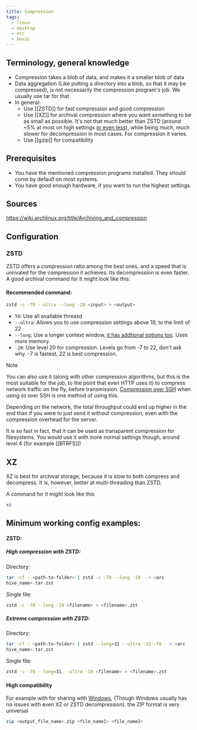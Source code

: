 ```yaml
---
title: Compression
tags:
  - linux
  - desktop
  - etc
  - basic
---
```

Terminology, general knowledge
---
- Compression takes a blob of data, and makes it a smaller blob of data
- Data aggregation (Like putting a directory into a blob, so that it may be compressed), is not necessarily the compression program's job. We usually use tar for that
- In general:
	- Use [[ZSTD]] for fast compression and good compression
	- Use [[XZ]] for archival compression where you want something to be as small as possible. It's not that much better than ZSTD (around ~5% at most on high settings [or even less](https://en.wikipedia.org/wiki/Zstd#Usage)), while being much, much slower for decompression in most cases. For compression it varies.
	- Use [[gzip]] for compatibility

Prerequisites
---
- You have the mentioned compression programs installed. They should come by default on most systems.
- You have good enough hardware, if you want to run the highest settings.

Sources
---
https://wiki.archlinux.org/title/Archiving_and_compression



Configuration
---

### ZSTD

ZSTD offers a compression ratio among the best ones, and a speed that is unrivaled for the compression it achieves. Its decompression is even faster. A good archival command for it might look like this:

#### Recommended command:
```bash
zstd -c -T0 --ultra --long -20 <input> > <output>
```

- `T0`: Use all available threasd
- `--ultra`: Allows you to use compression settings above 19, to the limit of 22
- `--long`: Use a longer context window, [it has addtional options too](https://news.ycombinator.com/item?id=16228217). Uses more memory.
- `-20`: Use level 20 for compression. Levels go from -7 to 22, don't ask why. -7 is fastest, 22 is best compression.

> [!NOTE]  
> You can also use it (along with other compression algorithms, but this is the most suitable for the job, to the point that even HTTP uses it) to compress network traffic on the fly, before transmission. [Compression over SSH](../-%20Commands/Command%20compendium.md#Compression) when using `dd` over SSH is one method of using this.

Depending on the network, the total throughput could end up higher in the end than if you were to just send it without compression, even with the compression overhead for the server.




It is so fast in fact, that it can be used as transparent compression for filesystems. You would use it with more normal settings though, around level 4 (for example [[BTRFS]])

XZ
---
XZ is best for archival storage, because it is slow to both compress and decompress. It is, however, better at multi-threading than ZSTD.

A command for it might look like this
```bash
xz
```


Minimum working config examples:
---

#### ZSTD:
##### High compression with ZSTD:

Directory:
```bash
tar -cf - <path-to-folder> | zstd -c -T0 --long -19 - > <arc  
hive_name>.tar.zst
```

Single file:
```bash
zstd -c -T0 --long -19 <filename> > <filename>.zst
```
##### Extreme compression with ZSTD:

Directory:
```bash
tar -cf - <path-to-folder> | zstd --long=31 --ultra -22 -T0 - > <arc  
hive_name>.tar.zst
```
Single file:
```bash
zstd -c -T0 --long=31 --ultra -19 <filename> > <filename>.zst
```



#### High compatibility 
For example with for sharing with [Windows](../../Windows/Windows.md), (Though Windows usually has no issues with even XZ or ZSTD decompression). the ZIP format is very universal

```bash
zip <output_file_name>.zip <file_name1> <file_name2>
```
